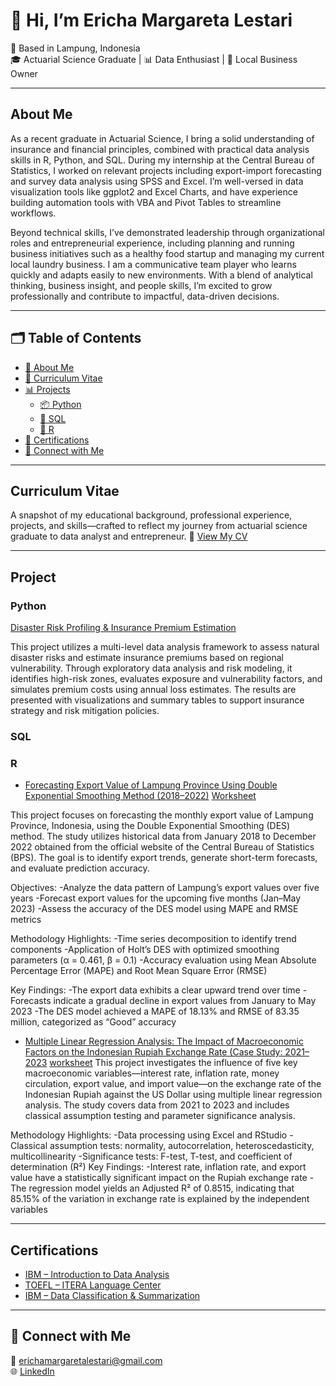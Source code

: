 # 👋 Hi, I’m Ericha Margareta Lestari

📍 Based in Lampung, Indonesia  
🎓 Actuarial Science Graduate | 📊 Data Enthusiast | 🧼 Local Business Owner  

---

## About Me

As a recent graduate in Actuarial Science, I bring a solid understanding of insurance and financial principles, combined with practical data analysis skills in R, Python, and SQL. During my internship at the Central Bureau of Statistics, I worked on relevant projects including export-import forecasting and survey data analysis using SPSS and Excel. I’m well-versed in data visualization tools like ggplot2 and Excel Charts, and have experience building automation tools with VBA and Pivot Tables to streamline workflows.

Beyond technical skills, I’ve demonstrated leadership through organizational roles and entrepreneurial experience, including planning and running business initiatives such as a healthy food startup and managing my current local laundry business. I am a communicative team player who learns quickly and adapts easily to new environments. With a blend of analytical thinking, business insight, and people skills, I’m excited to grow professionally and contribute to impactful, data-driven decisions.

---
## 🗂️ Table of Contents

- [📌 About Me](#about-me)
- [💼 Curriculum Vitae](Curriculum_Vitae)
- [📊 Projects](#projects)
  - [📦 Python](#export-import-forecasting)
  - [🥗 SQL](#healthy-food-business-initiative)
  - [🧼 R](#local-laundry-business)
- [📜 Certifications](#certifications)
- [🤝 Connect with Me](#connect-with-me)

---
## Curriculum Vitae 

A snapshot of my educational background, professional experience, projects, and skills—crafted to reflect my journey from actuarial science graduate to data analyst and entrepreneur.
📎 [View My CV](https://drive.google.com/file/d/10xDoUPy78sYDoBU5PD_qcEZKam6-irZ-/view?usp=drivesdk)

---
## Project 

### Python 
[Disaster Risk Profiling & Insurance Premium Estimation](https://github.com/erichalestari/global-risk-metrics/blob/main/Risk_Profiling_and_Insurance_Premium_Estimation.ipynb)

This project utilizes a multi-level data analysis framework to assess natural disaster risks and estimate insurance premiums based on regional vulnerability. Through exploratory data analysis and risk modeling, it identifies high-risk zones, evaluates exposure and vulnerability factors, and simulates premium costs using annual loss estimates. The results are presented with visualizations and summary tables to support insurance strategy and risk mitigation policies.

### SQL 


### R 

- [Forecasting Export Value of Lampung Province Using Double Exponential Smoothing Method (2018–2022)](https://github.com/erichalestari/portofolio-ericha/blob/main/Nilai%20Ekspor.pdf)
[Worksheet](https://github.com/erichalestari/portofolio-ericha/blob/main/exponential-smothing-inflasi.pdf)

This project focuses on forecasting the monthly export value of Lampung Province, Indonesia, using the Double Exponential Smoothing (DES) method. The study utilizes historical data from January 2018 to December 2022 obtained from the official website of the Central Bureau of Statistics (BPS). The goal is to identify export trends, generate short-term forecasts, and evaluate prediction accuracy.

Objectives:
-Analyze the data pattern of Lampung’s export values over five years
-Forecast export values for the upcoming five months (Jan–May 2023)
-Assess the accuracy of the DES model using MAPE and RMSE metrics

Methodology Highlights:
-Time series decomposition to identify trend components
-Application of Holt’s DES with optimized smoothing parameters (α = 0.461, β = 0.1)
-Accuracy evaluation using Mean Absolute Percentage Error (MAPE) and Root Mean Square Error (RMSE)

Key Findings:
-The export data exhibits a clear upward trend over time
-Forecasts indicate a gradual decline in export values from January to May 2023
-The DES model achieved a MAPE of 18.13% and RMSE of 83.35 million, categorized as “Good” accuracy

- [Multiple Linear Regression Analysis: The Impact of Macroeconomic Factors on the Indonesian Rupiah Exchange Rate (Case Study: 2021–2023](https://github.com/erichalestari/portofolio-ericha/blob/main/Analisis%20Regresi%20Berganda.pdf)
[worksheet](https://github.com/erichalestari/portofolio-ericha/blob/main/anaregtubes.Rmd)
This project investigates the influence of five key macroeconomic variables—interest rate, inflation rate, money circulation, export value, and import value—on the exchange rate of the Indonesian Rupiah against the US Dollar using multiple linear regression analysis. The study covers data from 2021 to 2023 and includes classical assumption testing and parameter significance analysis.

Methodology Highlights:
-Data processing using Excel and RStudio
-Classical assumption tests: normality, autocorrelation, heteroscedasticity, multicollinearity
-Significance tests: F-test, T-test, and coefficient of determination (R²)
Key Findings:
-Interest rate, inflation rate, and export value have a statistically significant impact on the Rupiah exchange rate
-The regression model yields an Adjusted R² of 0.8515, indicating that 85.15% of the variation in exchange rate is explained by the independent variables


---
## Certifications

- [IBM – Introduction to Data Analysis](https://coursera.org/verify/OEPNCS41KIDL)  
- [TOEFL – ITERA Language Center](https://drive.google.com/file/d/12h5fApL3PW1gVkvkn3CfU8pISbgzTYg2/view?usp=sharing)  
- [IBM – Data Classification & Summarization](https://www.credly.com/badges/e849f03f-f5aa-433-996d-8c2dd242dad1/public_url)

---

## 🤝 Connect with Me

📧 erichamargaretalestari@gmail.com  
🌐 [LinkedIn](https://www.linkedin.com/in/erichalestari)
